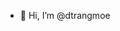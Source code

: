 - 👋 Hi, I’m @dtrangmoe



<!---
dtrangmoe/dtrangmoe is a ✨ special ✨ repository because its `README.md` (this file) appears on your GitHub profile.
You can click the Preview link to take a look at your changes.
--->
